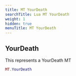 ```yaml
---
title: MT YourDeath
searchTitle: Lua MT YourDeath
weight: 1
hidden: true
menuTitle: MT YourDeath
---
```

## YourDeath

This represents a YourDeath MT
```lua
MT.YourDeath
```